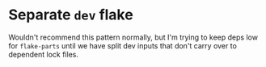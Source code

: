 
# Separate `dev` flake

Wouldn't recommend this pattern normally, but I'm trying to keep
deps low for `flake-parts` until we have split dev inputs
that don't carry over to dependent lock files.
